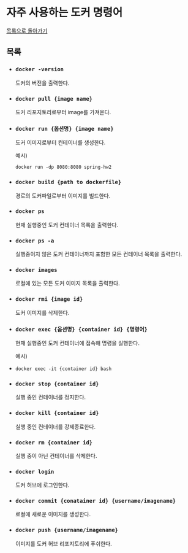 # 자주 사용하는 도커 명령어

[목록으로 돌아가기](/README.md)

## 목록

* ### `docker -version`

    도커의 버전을 출력한다.

* ### `docker pull {image name}`

    도커 리포지토리로부터 image를 가져온다.

* ### `docker run {옵션명} {image name}`

    도커 이미지로부터 컨테이너를 생성한다.

    예시)

    `docker run -dp 8080:8080 spring-hw2`

* ### `docker build {path to dockerfile}`

    경로의 도커파일로부터 이미지를 빌드한다.

* ### `docker ps`

    현재 실행중인 도커 컨테이너 목록을 출력한다.

* ### `docker ps -a`

    실행중이지 않은 도커 컨테이너까지 포함한 모든 컨테이너 목록을 출력한다.

* ### `docker images`

    로컬에 있는 모든 도커 이미지 목록을 출력한다.

* ### `docker rmi {image id}`

    도커 이미지를 삭제한다.

* ### `docker exec {옵션명} {container id} {명령어}`

    현재 실행중인 도커 컨테이너에 접속해 명령을 실행한다.

    예시)

* `docker exec -it {container id} bash`

* ### `docker stop {container id}`

    실행 중인 컨테이너를 정지한다.

* ### `docker kill {container id}`

    실행 중인 컨테이너를 강제종료한다.

* ### `docker rm {container id}`

    실행 중이 아닌 컨테이너를 삭제한다.

* ### `docker login`

    도커 허브에 로그인한다.

* ### `docker commit {conatainer id} {username/imagename}`

    로컬에 새로운 이미지를 생성한다.

* ### `docker push {username/imagename}`

    이미지를 도커 허브 리포지토리에 푸쉬한다.
